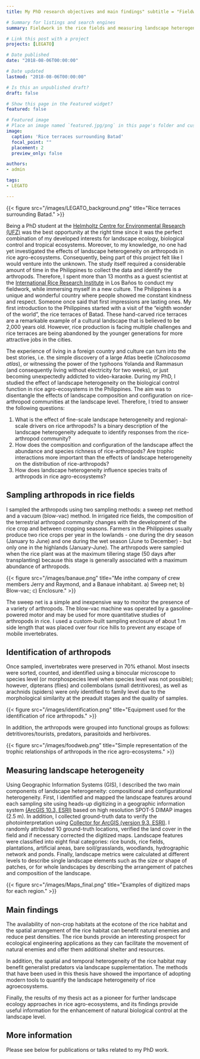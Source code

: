 ```yaml
---
title: My PhD research objectives and main findings" subtitle = "Fieldwork in the rice fields and measuring landscape heterogeneity.

# Summary for listings and search engines
summary: Fieldwork in the rice fields and measuring landscape heterogeneity.

# Link this post with a project
projects: [LEGATO]

# Date published
date: "2018-08-06T00:00:00"

# Date updated
lastmod: "2018-08-06T00:00:00"

# Is this an unpublished draft?
draft: false

# Show this page in the Featured widget?
featured: false

# Featured image
# Place an image named `featured.jpg/png` in this page's folder and customize its options here.
image:
  caption: 'Rice terraces surrounding Batad'
  focal_point: ""
  placement: 2
  preview_only: false

authors:
- admin

tags:
- LEGATO

---
```


{{< figure src="/images/LEGATO_background.png" title="Rice terraces surrounding Batad." >}}

Being a PhD student at the [Helmholtz Centre for Environmental Research (UFZ)](https://www.ufz.de/)
was the best opportunity at the right time since it was the perfect combination
of my developed interests for landscape ecology, biological control and tropical
ecosystems. Moreover, to my knowledge, no one had yet investigated the effects
of landscape heterogeneity on arthropods in rice agro-ecosystems. Consequently,
being part of this project felt like I would venture into the unknown. The study
itself required a considerable amount of time in the Philippines to collect the data
and identify the arthropods. Therefore, I spent more than 13 months as a guest
scientist at the [International Rice Research Institute](http://irri.org/) in Los Baños to conduct my
fieldwork, while immersing myself in a new culture. The Philippines is a unique
and wonderful country where people showed me constant kindness and respect.
Someone once said that first impressions are lasting ones. My first introduction to
the Philippines started with a visit of the “eighth wonder of the world”, the rice
terraces of Batad. These hand-carved rice terraces are a remarkable example of a
cultural landscape that is believed to be 2,000 years old. However, rice production
is facing multiple challenges and rice terraces are being abandoned by the younger
generations for more attractive jobs in the cities.  
  
The experience of living in a foreign country and culture can turn into the best
stories, i.e. the simple discovery of a large Atlas beetle (*Chalocosoma atlas*), or
witnessing the power of the typhoons Yolanda and Rammasun (and consequently
living without electricity for two weeks), or just becoming unexpectedly addicted
to video-karaoke. During my PhD, I studied the effect of landscape heterogeneity on the biological control
function in rice agro-ecosystems in the Philippines. The aim was to disentangle the
effects of landscape composition and configuration on rice-arthropod communities
at the landscape level. Therefore, I tried to answer the following
questions:  

1. What is the effect of fine-scale landscape heterogeneity and regional-scale drivers on rice arthropods? Is a binary description of the landscape heterogeneity adequate to identify responses from the rice-arthropod community?
2. How does the composition and configuration of the landscape affect the abundance and species richness of rice-arthropods? Are trophic interactions more important than the effects of landscape heterogeneity on the distribution of rice-arthropods?
3. How does landscape heterogeneity influence species traits of arthropods in rice agro-ecosystems?

## Sampling arthropods in rice fields
  
I sampled the arthropods using two sampling methods: a sweep net method and a
vacuum (blow-vac) method. In irrigated rice fields, the composition of the terrestrial
arthropod community changes with the development of the rice crop and between
cropping seasons. Farmers in the Philippines usually produce
two rice crops per year in the lowlands - one during the dry season (January to
June) and one during the wet season (June to December) - but only one in the
highlands (January-June). The arthropods were sampled when the rice plant was at the
maximum tillering stage (50 days after transplanting) because this
stage is generally associated with a maximum abundance of arthropods. 

{{< figure src="/images/banaue.png" title="Me inthe company of crew members Jerry and Raymond, and a Banaue inhabitant. a) Sweep net; b) Blow-vac; c) Enclosure." >}}

The sweep net is a simple and inexpensive way to monitor the presence of a
variety of arthropods. The blow-vac machine was operated by a gasoline-powered motor and may be
used for more quantitative studies of arthropods in rice. I used a
custom-built sampling enclosure of about 1 m side length that was placed over
four rice hills to prevent any escape of mobile invertebrates.  

## Identification of arthropods

Once sampled, invertebrates were preserved in 70% ethanol. Most insects were sorted,
counted, and identified using a binocular microscope to species level (or morphospecies
level when species level was not possible); however, dipterans (flies) and collembolans (small detritivores), as well as arachnids (spiders)
were only identified to family level due to the morphological similarity at the preadult
stages and the quality of samples. 

{{< figure src="/images/identification.png" title="Equipment used for the identification of rice arthropods." >}}

In addition, the arthropods were grouped into functional groups as follows: detritivores/tourists, predators, parasitoids and
herbivores. 

{{< figure src="/images/foodweb.png" title="Simple representation of the trophic relationships of arthropods in the rice agro-ecosystems." >}}

## Measuring landscape heterogeneity

Using Geographic Information Systems (GIS), I described the two main components of landscape heterogeneity:
compositional and configurational heterogeneity. First, I identified and mapped the landscape features around
each sampling site using heads-up digitizing in a geographic information system
[(ArcGIS 10.3, ESRI)](https://www.arcgis.com/index.html) based on high resolution SPOT-5 DIMAP images (2.5 m). In addition, I collected ground-truth data to verify the photointerpretation using [Collector for ArcGIS (version 9.3, ESRI)](http://www.esri.com/products/collector-for-arcgis). I randomly attributed
10 ground-truth locations, verified the land cover in the
field and if necessary corrected the digitized maps. Landscape features were classified into eight final
categories: rice bunds, rice fields, plantations, artificial areas, bare soil/grasslands,
woodlands, hydrographic network and ponds. Finally, landscape metrics were calculated at different levels to describe single landscape
elements such as the size or shape of patches, or for whole landscapes by describing
the arrangement of patches and composition of the landscape. 
 
{{< figure src="/images/Maps_final.png" title="Examples of digitized maps for each region." >}}

## Main findings

The availability of non-crop habitats at the ecotone of the rice habitat and the spatial arrangement of the rice habitat
can benefit natural enemies and reduce pest densities. The rice bunds provide an
interesting prospect for ecological engineering applications as they can facilitate
the movement of natural enemies and offer them additional shelter and resources.  
  
In addition, the spatial and temporal heterogeneity of the rice habitat may benefit
generalist predators via landscape supplementation.
The methods that have been used in this thesis have showed the importance
of adopting modern tools to quantify the landscape heterogeneity of rice agroecosystems.  

Finally, the results of my thesis act as a pioneer for further landscape ecology approaches in rice
agro-ecosystems, and its findings provide useful information for the enhancement
of natural biological control at the landscape level.

## More information

Please see below for publications or talks related to my PhD work.
